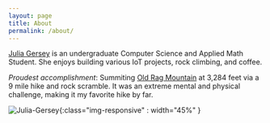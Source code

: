 ```yaml
---
layout: page
title: About
permalink: /about/
---
```


[Julia Gersey][julia-gersey] is an undergraduate Computer Science and Applied Math Student. She enjoys building various IoT projects, rock climbing, and coffee.

*Proudest accomplishment*: Summiting [Old Rag Mountain][old-rag-mtn] at 3,284 feet via a 9 mile hike and rock scramble. It was an extreme mental and physical challenge, making it my favorite hike by far. 

![Julia-Gersey](/blog/asset/images/julia-hiking.png){:class="img-responsive" : width="45%" }

[julia-gersey]: https://juliagersey.com
[old-rag-mtn]: https://www.nps.gov/places/old-rag.htm